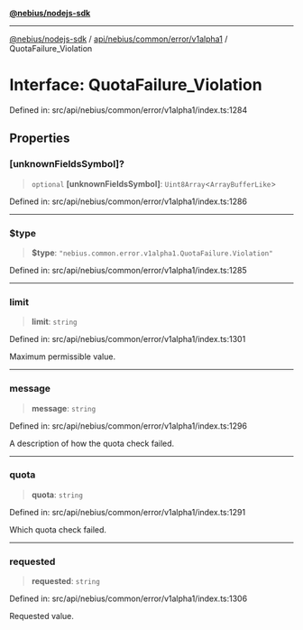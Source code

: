 [**@nebius/nodejs-sdk**](../../../../../../README.md)

---

[@nebius/nodejs-sdk](../../../../../../README.md) / [api/nebius/common/error/v1alpha1](../README.md) / QuotaFailure_Violation

# Interface: QuotaFailure_Violation

Defined in: src/api/nebius/common/error/v1alpha1/index.ts:1284

## Properties

### \[unknownFieldsSymbol\]?

> `optional` **\[unknownFieldsSymbol\]**: `Uint8Array`\<`ArrayBufferLike`\>

Defined in: src/api/nebius/common/error/v1alpha1/index.ts:1286

---

### $type

> **$type**: `"nebius.common.error.v1alpha1.QuotaFailure.Violation"`

Defined in: src/api/nebius/common/error/v1alpha1/index.ts:1285

---

### limit

> **limit**: `string`

Defined in: src/api/nebius/common/error/v1alpha1/index.ts:1301

Maximum permissible value.

---

### message

> **message**: `string`

Defined in: src/api/nebius/common/error/v1alpha1/index.ts:1296

A description of how the quota check failed.

---

### quota

> **quota**: `string`

Defined in: src/api/nebius/common/error/v1alpha1/index.ts:1291

Which quota check failed.

---

### requested

> **requested**: `string`

Defined in: src/api/nebius/common/error/v1alpha1/index.ts:1306

Requested value.
